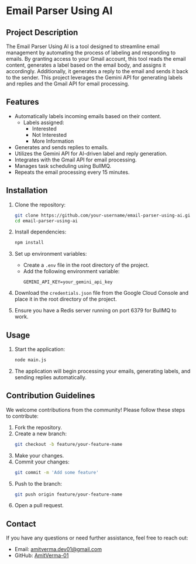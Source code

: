 # Email Parser Using AI

## Project Description

The Email Parser Using AI is a tool designed to streamline email management by automating the process of labeling and responding to emails. By granting access to your Gmail account, this tool reads the email content, generates a label based on the email body, and assigns it accordingly. Additionally, it generates a reply to the email and sends it back to the sender. This project leverages the Gemini API for generating labels and replies and the Gmail API for email processing.

## Features

- Automatically labels incoming emails based on their content.
  - Labels assigned:
    - Interested
    - Not Interested
    - More Information
- Generates and sends replies to emails.
- Utilizes the Gemini API for AI-driven label and reply generation.
- Integrates with the Gmail API for email processing.
- Manages task scheduling using BullMQ.
- Repeats the email processing every 15 minutes.


## Installation

1. Clone the repository:
    ```bash
    git clone https://github.com/your-username/email-parser-using-ai.git
    cd email-parser-using-ai
    ```

2. Install dependencies:
    ```bash
    npm install
    ```

3. Set up environment variables:
    - Create a `.env` file in the root directory of the project.
    - Add the following environment variable:
        ```
        GEMINI_API_KEY=your_gemini_api_key
        ```

4. Download the `credentials.json` file from the Google Cloud Console and place it in the root directory of the project.

5. Ensure you have a Redis server running on port 6379 for BullMQ to work.


## Usage

1. Start the application:
    ```bash
    node main.js
    ```

2. The application will begin processing your emails, generating labels, and sending replies automatically.

## Contribution Guidelines

We welcome contributions from the community! Please follow these steps to contribute:

1. Fork the repository.
2. Create a new branch:
    ```bash
    git checkout -b feature/your-feature-name
    ```
3. Make your changes.
4. Commit your changes:
    ```bash
    git commit -m 'Add some feature'
    ```
5. Push to the branch:
    ```bash
    git push origin feature/your-feature-name
    ```
6. Open a pull request.

## Contact

If you have any questions or need further assistance, feel free to reach out:

- Email: amitverma.dev01@gmail.com
- GitHub: [AmitVerma-01](https://github.com/AmitVerma-01)
